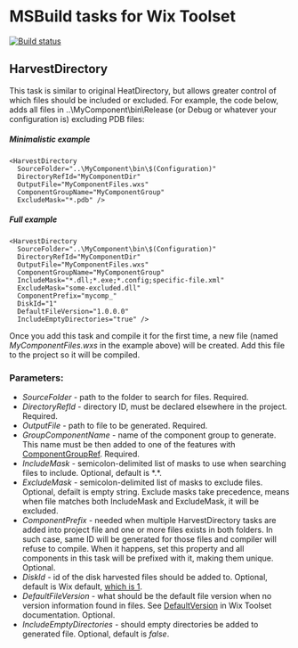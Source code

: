 # MSBuild tasks for Wix Toolset
[![Build status](https://stpatrick.visualstudio.com/Tools/_apis/build/status/Wix.AdvancedHarvestTask%20Build)](https://stpatrick.visualstudio.com/Tools/_build/latest?definitionId=-1)

## HarvestDirectory
This task is similar to original HeatDirectory, but allows greater control of which files should be included or excluded. For example, the code below, adds all files in ..\MyComponent\bin\Release (or Debug or whatever your configuration is) excluding PDB files:
##### Minimalistic example
```
<HarvestDirectory 
  SourceFolder="..\MyComponent\bin\$(Configuration)" 
  DirectoryRefId="MyComponentDir" 
  OutputFile="MyComponentFiles.wxs" 
  ComponentGroupName="MyComponentGroup" 
  ExcludeMask="*.pdb" />
```
##### Full example
```
<HarvestDirectory 
  SourceFolder="..\MyComponent\bin\$(Configuration)" 
  DirectoryRefId="MyComponentDir" 
  OutputFile="MyComponentFiles.wxs" 
  ComponentGroupName="MyComponentGroup" 
  IncludeMask="*.dll;*.exe;*.config;specific-file.xml"
  ExcludeMask="some-excluded.dll" 
  ComponentPrefix="mycomp_"
  DiskId="1"
  DefaultFileVersion="1.0.0.0"
  IncludeEmptyDirectories="true" />
```

Once you add this task and compile it for the first time, a new file (named *MyComponentFiles.wxs* in the example above) will be created. Add this file to the project so it will be compiled.

### Parameters:
* *SourceFolder* - path to the folder to search for files. Required.
* *DirectoryRefId* - directory ID, must be declared elsewhere in the project. Required.
* *OutputFile* - path to file to be generated. Required.
* *GroupComponentName* - name of the component group to generate. This name must be then added to one of the features with [ComponentGroupRef](http://wixtoolset.org/documentation/manual/v3/xsd/wix/componentgroupref.html). Required.
* *IncludeMask* - semicolon-delimited list of masks to use when searching files to include. Optional, default is \*.\*.
* *ExcludeMask* - semicolon-delimited list of masks to exclude files. Optional, defailt is empty string. Exclude masks take precedence, means when file matches both IncludeMask and ExcludeMask, it will be excluded.
* *ComponentPrefix* - needed when multiple HarvestDirectory tasks are added into project file and one or more files exists in both folders. In such case, same ID will be generated for those files and compiler will refuse to compile. When it happens, set this property and all components in this task will be prefixed with it, making them unique. Optional.
* *DiskId* - id of the disk harvested files should be added to. Optional, default is Wix default, [which is 1](http://wixtoolset.org/documentation/manual/v3/xsd/wix/component.html).
* *DefaultFileVersion* - what should be the default file version when no version information found in files. See [DefaultVersion](DefaultVersion) in Wix Toolset documentation. Optional.
* *IncludeEmptyDirectories* - should empty directories be added to generated file. Optional, default is *false*.
